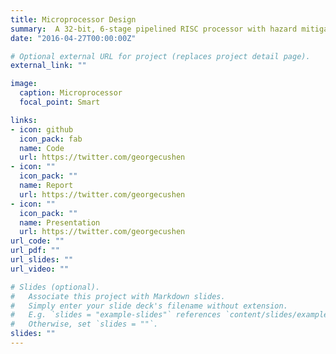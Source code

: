 ```yaml
---
title: Microprocessor Design
summary:  A 32-bit, 6-stage pipelined RISC processor with hazard mitigation and data forwarding. Implemented the processor using VHDL and verified the performance by running on an actual FPGA.
date: "2016-04-27T00:00:00Z"

# Optional external URL for project (replaces project detail page).
external_link: ""

image:
  caption: Microprocessor
  focal_point: Smart

links:
- icon: github
  icon_pack: fab
  name: Code
  url: https://twitter.com/georgecushen
- icon: ""
  icon_pack: ""
  name: Report
  url: https://twitter.com/georgecushen
- icon: ""
  icon_pack: ""
  name: Presentation
  url: https://twitter.com/georgecushen
url_code: ""
url_pdf: ""
url_slides: ""
url_video: ""

# Slides (optional).
#   Associate this project with Markdown slides.
#   Simply enter your slide deck's filename without extension.
#   E.g. `slides = "example-slides"` references `content/slides/example-slides.md`.
#   Otherwise, set `slides = ""`.
slides: ""
---
```


